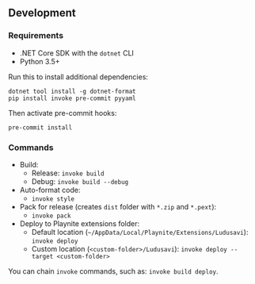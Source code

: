 ## Development
### Requirements
* .NET Core SDK with the `dotnet` CLI
* Python 3.5+

Run this to install additional dependencies:

```
dotnet tool install -g dotnet-format
pip install invoke pre-commit pyyaml
```

Then activate pre-commit hooks:

```
pre-commit install
```

### Commands
* Build:
  * Release: `invoke build`
  * Debug: `invoke build --debug`
* Auto-format code:
  * `invoke style`
* Pack for release (creates `dist` folder with `*.zip` and `*.pext`):
  * `invoke pack`
* Deploy to Playnite extensions folder:
  * Default location (`~/AppData/Local/Playnite/Extensions/Ludusavi`): `invoke deploy`
  * Custom location (`<custom-folder>/Ludusavi`): `invoke deploy --target <custom-folder>`

You can chain `invoke` commands, such as: `invoke build deploy`.
